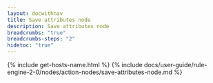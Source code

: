 ```yaml
---
layout: docwithnav
title: Save attributes node
description: Save attributes node
breadcrumbs: "true"
breadcrumbs-steps: "2"
hidetoc: "true"
---
```


{% include get-hosts-name.html %}
{% include docs/user-guide/rule-engine-2-0/nodes/action-nodes/save-attributes-node.md %}
